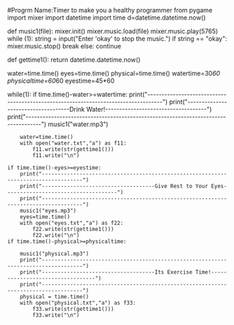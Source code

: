 #Progrm Name:Timer to make you  a healthy programmer
from pygame import mixer
import datetime
import time
d=datetime.datetime.now()



def music1(file):
    mixer.init()
    mixer.music.load(file)
    mixer.music.play(5765)
    while (1):
        string = input("Enter 'okay' to stop the music.")
        if string == "okay":
            mixer.music.stop()
            break
        else:
            continue


def gettime1():
    return datetime.datetime.now()


water=time.time()
eyes=time.time()
physical=time.time()
watertime=30*60
physicaltime=60*60
eyestime=45*60



while(1):
    if time.time()-water>=watertime:
        print("-----------------------------------------------------------------------------------")
        print("------------------------------------Drink Water!------------------------------------")
        print("-----------------------------------------------------------------------------------")
        music1("water.mp3")

        water=time.time()
        with open("water.txt","a") as f11:
            f11.write(str(gettime1()))
            f11.write("\n")

    if time.time()-eyes>=eyestime:
        print("-----------------------------------------------------------------------------------")
        print("------------------------------------Give Rest to Your Eyes------------------------------------")
        print("-----------------------------------------------------------------------------------")
        music1("eyes.mp3")
        eyes=time.time()
        with open("eyes.txt","a") as f22:
            f22.write(str(gettime1()))
            f22.write("\n")
    if time.time()-physical>=physicaltime:

        music1("physical.mp3")
        print("-----------------------------------------------------------------------------------")
        print("------------------------------------Its Exercise Time!---------------------------------")
        print("-----------------------------------------------------------------------------------")
        physical = time.time()
        with open("physical.txt","a") as f33:
            f33.write(str(gettime1()))
            f33.write("\n")
